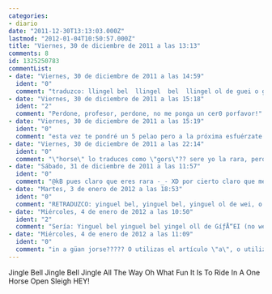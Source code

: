 ```yaml
---
categories:
- diario
date: "2011-12-30T13:13:03.000Z"
lastmod: "2012-01-04T10:50:57.000Z"
title: "Viernes, 30 de diciembre de 2011 a las 13:13"
comments: 8
id: 1325250783
commentList:
- date: "Viernes, 30 de diciembre de 2011 a las 14:59"
  ident: "0"
  comment: "traduzco: llingel bel  llingel  bel  llingel ol de guei o guat fan it is tu raid a uan gors opens leig gey.  Aprende a escribir bien en inglés ;)"
- date: "Viernes, 30 de diciembre de 2011 a las 15:18"
  ident: "2"
  comment: "Perdone, profesor, perdone, no me ponga un cer0 porfavor!"
- date: "Viernes, 30 de diciembre de 2011 a las 15:19"
  ident: "0"
  comment: "esta vez te pondré un 5 pelao pero a la próxima esfuérzate mas."
- date: "Viernes, 30 de diciembre de 2011 a las 22:14"
  ident: "0"
  comment: "\"horse\" lo traduces como \"gors\"?? sere yo la rara, pero nunca he pronunciado asi esa palabra  \n\"horse\" es \"jors\" de toda la vida í‚Â¬____í‚Â¬   \nte has cambiao el color, @Anonimus? te veo como mas... marrón... ejejejeje... jjejejeejje xDDDDDDDDDDDDDDDDDDDDD"
- date: "Sábado, 31 de diciembre de 2011 a las 11:57"
  ident: "0"
  comment: "@kB pues claro que eres rara -_- XD por cierto claro que me he cambiado el color, he tenido 23 cuentas distintas y no es fácil encontrar tantas tonalidades grises."
- date: "Martes, 3 de enero de 2012 a las 18:53"
  ident: "0"
  comment: "RETRADUZCO: yinguel bel, yinguel bel, yinguel ol de wei, o wat fan it is tu raid in a jors open eslei...   \n  \nYo es que digo yinguel, no yingel (ginjel), ni llinguel (la ll se pronuncia diferente)  \n  \nGuei??? Será en todo caso Güei ¬¬  \n  \nxD"
- date: "Miércoles, 4 de enero de 2012 a las 10:50"
  ident: "2"
  comment: "Sería: Yinguel bel yinguel bel yingel oll de GíƒÅ“EI (no wei) OU (no o) güat fan it is tu raid in a güan jors OUPEN (no open) eslei..."
- date: "Miércoles, 4 de enero de 2012 a las 11:09"
  ident: "0"
  comment: "in a güan jorse????? O utilizas el artículo \"a\", o utilizas el numeral \"one\", no puedes utilizar ambos. Ni Oll (sería ol). Pero venga, que vamos perfeccionando!!! xDDD"
---
```


Jingle Bell Jingle Bell Jingle All The Way Oh What Fun It Is To Ride In A One Horse Open Sleigh HEY!